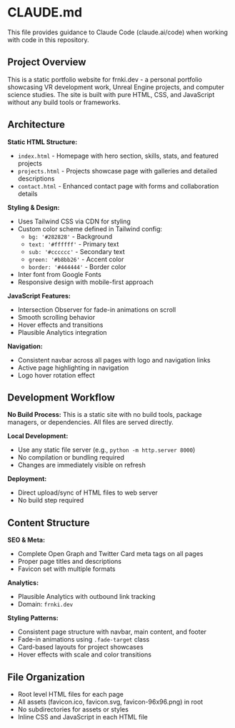 # CLAUDE.md

This file provides guidance to Claude Code (claude.ai/code) when working with code in this repository.

## Project Overview

This is a static portfolio website for frnki.dev - a personal portfolio showcasing VR development work, Unreal Engine projects, and computer science studies. The site is built with pure HTML, CSS, and JavaScript without any build tools or frameworks.

## Architecture

**Static HTML Structure:**
- `index.html` - Homepage with hero section, skills, stats, and featured projects
- `projects.html` - Projects showcase page with galleries and detailed descriptions
- `contact.html` - Enhanced contact page with forms and collaboration details

**Styling & Design:**
- Uses Tailwind CSS via CDN for styling
- Custom color scheme defined in Tailwind config:
  - `bg: '#282828'` - Background
  - `text: '#ffffff'` - Primary text
  - `sub: '#cccccc'` - Secondary text
  - `green: '#b8bb26'` - Accent color
  - `border: '#444444'` - Border color
- Inter font from Google Fonts
- Responsive design with mobile-first approach

**JavaScript Features:**
- Intersection Observer for fade-in animations on scroll
- Smooth scrolling behavior
- Hover effects and transitions
- Plausible Analytics integration

**Navigation:**
- Consistent navbar across all pages with logo and navigation links
- Active page highlighting in navigation
- Logo hover rotation effect

## Development Workflow

**No Build Process:**
This is a static site with no build tools, package managers, or dependencies. All files are served directly.

**Local Development:**
- Use any static file server (e.g., `python -m http.server 8000`)
- No compilation or bundling required
- Changes are immediately visible on refresh

**Deployment:**
- Direct upload/sync of HTML files to web server
- No build step required

## Content Structure

**SEO & Meta:**
- Complete Open Graph and Twitter Card meta tags on all pages
- Proper page titles and descriptions
- Favicon set with multiple formats

**Analytics:**
- Plausible Analytics with outbound link tracking
- Domain: `frnki.dev`

**Styling Patterns:**
- Consistent page structure with navbar, main content, and footer
- Fade-in animations using `.fade-target` class
- Card-based layouts for project showcases
- Hover effects with scale and color transitions

## File Organization

- Root level HTML files for each page
- All assets (favicon.ico, favicon.svg, favicon-96x96.png) in root
- No subdirectories for assets or styles
- Inline CSS and JavaScript in each HTML file